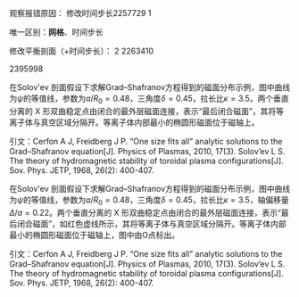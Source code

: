 观察报错原因：
修改时间步长2257729  1

唯一区别：**网格**、时间步长


修改平衡剖面（+时间步长）：
  2
2263410


2395998



在Solov'ev 剖面假设下求解Grad–Shafranov方程得到的磁面分布示例，图中曲线为$\psi$的等值线，参数为$a/R_0=0.48$，三角度$\delta=0.45$，拉长比$\kappa=3.5$。两个垂直分离的 X 形双曲稳定点由闭合的最外层磁面连接，表示“最后闭合磁面”，其将等离子体与真空区域分隔开。等离子体内部最小的椭圆形磁面位于磁轴上。

引文：Cerfon A J, Freidberg J P. “One size fits all” analytic solutions to the Grad–Shafranov equation[J]. Physics of Plasmas, 2010, 17(3).
Solov’ev L S. The theory of hydromagnetic stability of toroidal plasma configurations[J]. Sov. Phys. JETP, 1968, 26(2): 400-407.

在Solov'ev 剖面假设下求解Grad–Shafranov方程得到的磁面分布示例，图中曲线为$\psi$的等值线，参数为$a/R_0=0.48$，三角度$\delta=0.45$，拉长比$\kappa=3.5$，轴偏移量$\Delta/a=0.22$。两个垂直分离的 X 形双曲稳定点由闭合的最外层磁面连接，表示“最后闭合磁面”，如红色虚线所示，其将等离子体与真空区域分隔开。等离子体内部最小的椭圆形磁面位于磁轴上，图中由O点标出。

引文：Cerfon A J, Freidberg J P. “One size fits all” analytic solutions to the Grad–Shafranov equation[J]. Physics of Plasmas, 2010, 17(3).
Solov’ev L S. The theory of hydromagnetic stability of toroidal plasma configurations[J]. Sov. Phys. JETP, 1968, 26(2): 400-407.